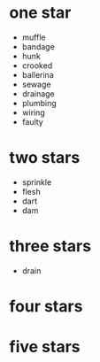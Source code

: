 # one star

- muffle
- bandage
- hunk
- crooked
- ballerina
- sewage
- drainage
- plumbing
- wiring
- faulty

# two stars

- sprinkle
- flesh
- dart
- dam

# three stars

- drain

# four stars

# five stars